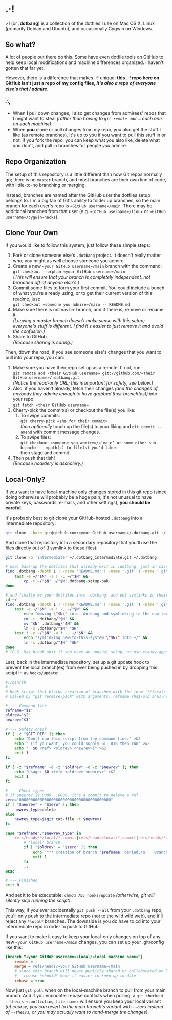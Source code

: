 # .&middot;!

**.&middot;!** (or **.dotbang**) is a collection of the dotfiles I use on Mac OS X, Linux (primarily Debian and Ubuntu), and occasionally Cygwin on Windows.


## So what?

A lot of people out there do this. Some have even dotfile tools on GitHub to help keep local modifications and machine differences organized. I haven't gotten that far yet.

However, there is a difference that makes **.&middot;!** unique: **this .&middot;! repo here on GitHub isn't just a repo of my config files, _it's also a repo of everyone else's that I admire_**.

### &there4;,

* When **I** pull down changes, I also get changes from admirees' repos that I might want to steal _(rather than having to `git remote add …` each one on each machine)_.
* When **you** clone or pull changes from my repo, you also get the stuff I like (as remote branches). It's up to you if you want to pull this stuff in or not; if you fork the repo, you can keep what you also like, delete what you don't, and pull in branches for people _you_ admire.


## Repo Organization

The setup of this repository is a little different than how Git repos normally go; there is no `master` branch, and most branches are their own line of code, with little-to-no branching or merging.

Instead, branches are named after the GitHub user the dotfiles setup belongs to. I'm a big fan of Git's ability to folder up branches, so the main branch for each user's repo is `«GitHub username»/main`. There may be additional branches from that user (e.g. `«GitHub username»/linux` or `«GitHub username»/cygwin-hacks`).


## Clone Your Own

If you would like to follow this system, just follow these simple steps:

1. Fork or clone someone else's `.dotbang` project. It doesn't really matter who; you might as well choose someone you admire.
2. Create a new `«your GitHub username»/main` branch with the command:  
   `git checkout --orphan «your GitHub username»/main`  
   _(This will ensure that your branch is completely independent, not branched off of anyone else's.)_
3. Commit some files to form your first commit.
   You could include a bunch of what you're already using, or to get their current version of this readme, just:  
   `git checkout «someone you admire»/main -- README.md`
4. Make sure there is not `master` branch, and if there is, remove or rename it.  
   _(Leaving a master branch doesn't make sense with this setup; everyone's stuff is different. I find it's easier to just remove it and avoid the confusion.)_
5. Share to GitHub.  
   _(Because sharing is caring.)_

Then, down the road, if you see someone else's changes that you want to pull into your repo, you can:

1. Make sure you have their repo set up as a remote. If not, run:  
   `git remote add «their GitHub username» git://github.com/«their GitHub username»/.dotbang.git`  
   _(Notice the read-only URL; this is important for safety, see below.)_
2. Also, if you haven't already, fetch their changes _(and the changes of anybody they admire enough to have grabbed their branch(es))_ into your repo:  
   `git fetch «their GitHub username»`
3. Cherry-pick the commit(s) or checkout the file(s) you like:
    1. To swipe commits:  
       `git cherry-pick «sha for their commit»`  
       _then optionally_ touch up the file(s) to your liking and `git commit --amend` with commit message changes.
    2. To swipe files:  
       `git checkout «someone you admire»/«‘main’ or some other sub-branch» -- «path(s) to file(s) you'd like»`  
       then stage and commit.
4. Then push that tish!  
   _(Because hoardery is assholery.)_


## Local-Only?

If you want to have local-machine only changes stored in this git repo (since doing otherwise will probably be a huge pain; it's not unusual to have private keys, passwords, e-mails, and other settings), **you should be careful**.

It's probably best to git clone your GitHub-hosted `.dotbang` into a intermediate repository:

~~~ bash
git clone --bare git@github.com:«your GitHub username»/.dotbang.git ~/.dotbang_intermediate.git
~~~

And clone that repository into a secondary repository that you'll use the files directly out of (I symlink to these files):

~~~ bash
git clone -o 'intermediate' ~/.dotbang_intermediate.git ~/.dotbang

# now, back-up the dotfiles that already exit in .dotbang, just in case:
find .dotbang -depth 1 ! -name 'README.md' ! -name '.git' ! -name '.gitignore' | sed 's/^.dotbang\///' | while read N; do
    test -e ~/"$N" -a ! -L ~/"$N" &&
        cp -r ~/"$N" ~/"$N".dotbang-setup-bak
done

# and finally mv your dotfiles into .dotbang, and put symlinks in their place:
cd ~/
find .dotbang -depth 1 ! -name 'README.md' ! -name '.git' ! -name '.gitignore' | sed 's/^.dotbang\///' | while read N; do
    test -e ~/"$N" -a ! -L ~/"$N" &&
        echo "moving \"$N\" into .dotbang and symlinking to the new location" &&
        rm -r .dotbang/"$N" &&
        mv "$N" .dotbang/"$N" &&
        ln -s .dotbang/"$N" "$N"
    test ! -e ~/"$N" -a ! -L ~/"$N" &&
        echo "symlinking new-to-this-system \"$N\" into ~/" &&
        ln -s .dotbang/"$N" "$N"
done
# (P.S. May break shit if you have an unusual setup, or use cranky apps that distaste symlinks. Take care!)
~~~

Last, back in the intermediate repository, set up a git update hook to prevent the local branch(es) from ever being pushed in by dropping this script in as `hooks/update`:

~~~ bash
#!/bin/sh
#
# Hook script that blocks creation of branches with the form '*/local/*', 'local/*', '*/local', or just 'local'.
# Called by "git receive-pack" with arguments: refname sha1-old sha1-new

# --- Command line
refname="$1"
oldrev="$2"
newrev="$3"

# --- Safety check
if [ -z "$GIT_DIR" ]; then
	echo "Don't run this script from the command line." >&2
	echo " (if you want, you could supply GIT_DIR then run" >&2
	echo "  $0 <ref> <oldrev> <newrev>)" >&2
	exit 1
fi

if [ -z "$refname" -o -z "$oldrev" -o -z "$newrev" ]; then
	echo "Usage: $0 <ref> <oldrev> <newrev>" >&2
	exit 1
fi

# --- Check types
# if $newrev is 0000...0000, it's a commit to delete a ref.
zero="0000000000000000000000000000000000000000"
if [ "$newrev" = "$zero" ]; then
	newrev_type=delete
else
	newrev_type=$(git cat-file -t $newrev)
fi

case "$refname","$newrev_type" in
	refs/heads/*/local/*,commit|refs/heads/local/*,commit|refs/heads/*/local,commit|refs/heads/local,commit)
		# 'local' branch
		if [ "$oldrev" = "$zero" ]; then
			echo "*** Creation of branch '$refname' denied;\n    Branches with 'local' for part or all of the branch name are not allowed in this repository." >&2
			exit 1
		fi
		;;
esac

# --- Finished
exit 0
~~~

And set it to be executable: `chmod 755 hooks/update` _(otherwise, git will silently skip running the script)_.

This way, if you ever accidentally `git push --all` from your `.dotbang` repo, you'll only push to the intermediate repo (not to the wild wild web), and it'll reject any `*local*` branches. The downside is you do have to cd into your intermediate repo in order to push to GitHub.

If you want to make it easy to keep your local-only changes on top of any new `«your GitHub username»/main` changes, you can set up your .git/config like this:

~~~ ini
[branch "«your GitHub username»/local/«local-machine name»"]
	remote = .
	merge = refs/heads/«your GitHub username»/main
	# since this branch will never publicly shared or collaborated on between machines/accounts,
	# 	rebase *should* make it easier to keep up-to-date
	rebase = true
~~~

Now just `git pull` when on the local-machine branch to pull from your main branch. And if you encounter rebase conflicts when pulling, a `git checkout --theirs «conflicting file name»` will ensure you keep your local variant _(of course, you can revert to the main branch's variant with `--ours` instead of `--theirs`, or you may actually want to hand-merge the changes)_.
